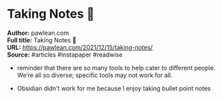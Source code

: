 # Taking Notes 📝

**Author:** pawlean.com  
**Full title:** Taking Notes 📝  
**URL:** https://pawlean.com/2021/12/15/taking-notes/  
**Source:** #articles #instapaper #readwise

- reminder that there are so many tools to help cater to different people. We’re all so diverse; specific tools may not work for all. 
   
- Obsidian didn’t work for me because I enjoy taking bullet point notes 
   
